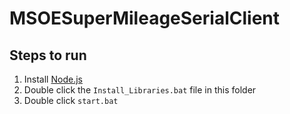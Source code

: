 # MSOESuperMileageSerialClient

## Steps to run
1. Install [Node.js](https://nodejs.org/en/)
2. Double click the `Install_Libraries.bat` file in this folder
3. Double click `start.bat`
